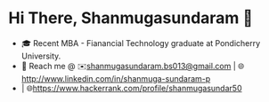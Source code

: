 # Hi There, Shanmugasundaram 👋 
         
- 🎓 Recent MBA - Fianancial Technology graduate at Pondicherry University.        
- 📱 Reach me @ ✉️shanmugasundaram.bs013@gmail.com | 🌐http://www.linkedin.com/in/shanmuga-sundaram-p 
- | 🌐https://www.hackerrank.com/profile/shanmugasundar50
